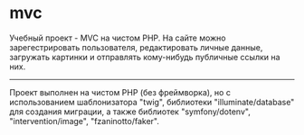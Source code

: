 # mvc
Учебный проект - MVC на чистом PHP. На сайте можно зарегестрировать пользователя, редактировать личные данные, загружать картинки и отправлять кому-нибудь публичные ссылки на них.
***
Проект выполнен на чистом PHP (без фреймворка), но с использованием шаблонизатора "twig", библиотеки "illuminate/database" для создания миграции, а также библиотек "symfony/dotenv", "intervention/image", "fzaninotto/faker".  